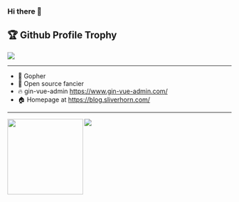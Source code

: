 ### Hi there 👋

<!--
**SliverHorn/SliverHorn** is a ✨ _special_ ✨ repository because its `README.md` (this file) appears on your GitHub profile.

Here are some ideas to get you started:

- 🔭 I’m currently working on ...
- 🌱 I’m currently learning ...
- 👯 I’m looking to collaborate on ...
- 🤔 I’m looking for help with ...
- 💬 Ask me about ...
- 📫 How to reach me: ...
- 😄 Pronouns: ...
- ⚡ Fun fact: ...
-->

<h2>🏆 Github Profile Trophy</h2>
<img src="https://github-profile-trophy.vercel.app/?username=SliverHorn&column=7"/>

---

- 🔭 Gopher
- 🌱 Open source fancier
- 🔥 gin-vue-admin https://www.gin-vue-admin.com/
- 🏠 Homepage at https://blog.sliverhorn.com/

---

<div>
  <img height="170" align="left" src="https://github-readme-stats.vercel.app/api?username=SliverHorn&count_private=true&include_all_commits=true" />
  <img src="https://github-readme-stats.vercel.app/api/top-langs/?username=SliverHorn&layout=compact" />
</div>

